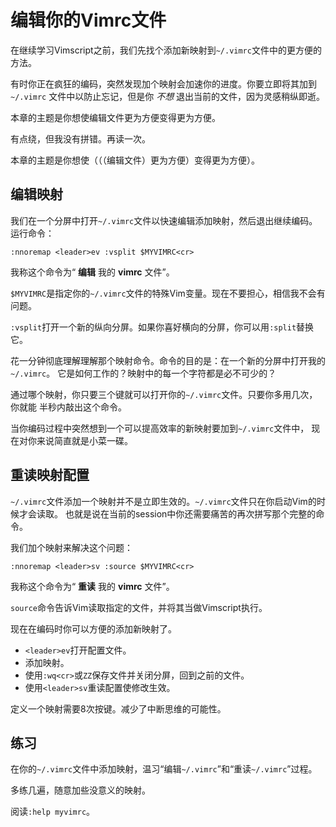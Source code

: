 # 编辑你的Vimrc文件

在继续学习Vimscript之前，我们先找个添加新映射到`~/.vimrc`文件中的更方便的方法。

有时你正在疯狂的编码，突然发现加个映射会加速你的进度。你要立即将其加到`~/.vimrc` 文件中以防止忘记，但是你 _不想_
退出当前的文件，因为灵感稍纵即逝。

本章的主题是你想使编辑文件更为方便变得更为方便。

有点绕，但我没有拼错。再读一次。

本章的主题是你想使（（（编辑文件）更为方便）变得更为方便）。

## 编辑映射

我们在一个分屏中打开`~/.vimrc`文件以快速编辑添加映射，然后退出继续编码。运行命令：

    
    
    :nnoremap <leader>ev :vsplit $MYVIMRC<cr>

我称这个命令为“ **编辑** 我的 **vimrc** 文件”。

`$MYVIMRC`是指定你的`~/.vimrc`文件的特殊Vim变量。现在不要担心，相信我不会有问题。

`:vsplit`打开一个新的纵向分屏。如果你喜好横向的分屏，你可以用`:split`替换它。

花一分钟彻底理解理解那个映射命令。命令的目的是：在一个新的分屏中打开我的`~/.vimrc`。 它是如何工作的？映射中的每一个字符都是必不可少的？

通过哪个映射，你只要三个键就可以打开你的`~/.vimrc`文件。只要你多用几次，你就能 半秒内敲出这个命令。

当你编码过程中突然想到一个可以提高效率的新映射要加到`~/.vimrc`文件中， 现在对你来说简直就是小菜一碟。

## 重读映射配置

`~/.vimrc`文件添加一个映射并不是立即生效的。`~/.vimrc`文件只在你启动Vim的时候才会读取。
也就是说在当前的session中你还需要痛苦的再次拼写那个完整的命令。

我们加个映射来解决这个问题：

    
    
    :nnoremap <leader>sv :source $MYVIMRC<cr>

我称这个命令为“ **重读** 我的 **vimrc** 文件”。

`source`命令告诉Vim读取指定的文件，并将其当做Vimscript执行。

现在在编码时你可以方便的添加新映射了。

  * `<leader>ev`打开配置文件。
  * 添加映射。
  * 使用`:wq<cr>`或`ZZ`保存文件并关闭分屏，回到之前的文件。
  * 使用`<leader>sv`重读配置使修改生效。

定义一个映射需要8次按键。减少了中断思维的可能性。

## 练习

在你的`~/.vimrc`文件中添加映射，温习“编辑`~/.vimrc`”和“重读`~/.vimrc`”过程。

多练几遍，随意加些没意义的映射。

阅读`:help myvimrc`。

